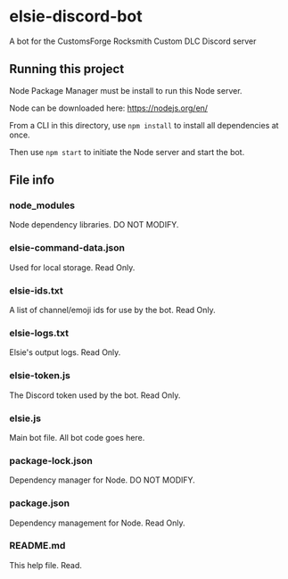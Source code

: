 # elsie-discord-bot
A bot for the CustomsForge Rocksmith Custom DLC Discord server

## Running this project
Node Package Manager must be install to run this Node server.

Node can be downloaded here: https://nodejs.org/en/

From a CLI in this directory, use `npm install` to install all dependencies at once.

Then use `npm start` to initiate the Node server and start the bot.

## File info

### node_modules
Node dependency libraries. DO NOT MODIFY.

### elsie-command-data.json
Used for local storage. Read Only.

### elsie-ids.txt
A list of channel/emoji ids for use by the bot. Read Only.

### elsie-logs.txt
Elsie's output logs. Read Only.

### elsie-token.js
The Discord token used by the bot. Read Only.

### elsie.js
Main bot file. All bot code goes here.

### package-lock.json
Dependency manager for Node. DO NOT MODIFY.

### package.json
Dependency management for Node. Read Only.

### README.md
This help file. Read.